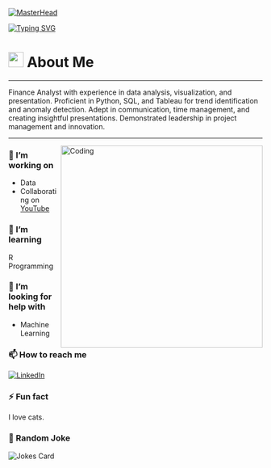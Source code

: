 [![MasterHead](https://cdn.discordapp.com/attachments/996403872883019839/1193786333903200316/github.png?ex=65adfb29&is=659b8629&hm=2e432ca04edfbfb5073a26fe0efa4eeb8847ec6bb79505dcb4613bd356168ec1&)](https://github.com/Va11es)

[![Typing SVG](https://readme-typing-svg.demolab.com?font=Cormorant&weight=900&size=30&pause=1000&color=289900&background=050404&random=false&width=435&lines=Hello!+Hola!+%E4%BD%A0%E5%A5%BD!;Welcome+to+my+GitHub+%F0%9F%92%BB)](https://git.io/typing-svg)


<h1><img src="https://emojis.slackmojis.com/emojis/images/1531849430/4246/blob-sunglasses.gif?1531849430" width="30"/> About Me</h1>

---

Finance Analyst with experience in data analysis, visualization, and presentation. Proficient in Python, SQL, and Tableau for trend identification and anomaly detection. Adept in communication, time management, and creating insightful presentations. Demonstrated leadership in project management and innovation.

---

  <img align="right" alt="Coding" width="400" src="https://44.media.tumblr.com/4ac57db98021ffd3a4e6717dee097802/aa44282323a3c36a-66/s500x750_f1/8d89ad1a17046dcf119dd8d6f69129e4166e5a3f.gif">

### 


### 🔭 I’m working on

- Data
- Collaborating on [YouTube](https://www.youtube.com/) 

### 🌱 I’m learning

R Programming

### 🤔 I’m looking for help with

- Machine Learning

### 📫 How to reach me

<div display="flex">
  <a href="https://www.linkedin.com">
    <img src="https://img.shields.io/badge/linkedin-%230077B5.svg?style=for-the-badge&logo=linkedin&logoColor=white" alt="LinkedIn"/>
  </a>
</div>

### ⚡ Fun fact

I love cats.

### 🤡 Random Joke

![Jokes Card](https://readme-jokes.vercel.app/api?bgColor=%23073b4c&textColor=%2306d6a0&aColor=%2306d6a0&borderColor=%2306d6a0)
<!--

[![GitHub Streak](https://github-readme-streak-stats.herokuapp.com?user=Va11es&theme=dark)](https://git.io/streak-stats)
